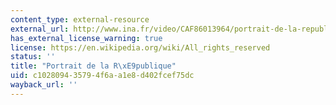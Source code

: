 ```yaml
---
content_type: external-resource
external_url: http://www.ina.fr/video/CAF86013964/portrait-de-la-republique-video.html
has_external_license_warning: true
license: https://en.wikipedia.org/wiki/All_rights_reserved
status: ''
title: "Portrait de la R\xE9publique"
uid: c1028094-3579-4f6a-a1e8-d402fcef75dc
wayback_url: ''
---
```

